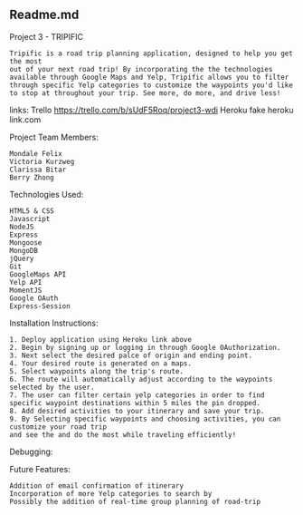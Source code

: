 ## Readme.md 

Project 3 - TRIPIFIC

    Tripific is a road trip planning application, designed to help you get the most
    out of your next road trip! By incorporating the the technologies available through Google Maps and Yelp, Tripific allows you to filter through specific Yelp categories to customize the waypoints you'd like to stop at throughout your trip. See more, do more, and drive less!

links:
    Trello  https://trello.com/b/sUdF5Roq/project3-wdi
    Heroku  fake heroku link.com 

Project Team Members: 

    Mondale Felix
    Victoria Kurzweg
    Clarissa Bitar
    Berry Zhong

Technologies Used: 

    HTML5 & CSS
    Javascript
    NodeJS
    Express
    Mongoose
    MongoDB
    jQuery
    Git
    GoogleMaps API
    Yelp API
    MomentJS
    Google OAuth
    Express-Session

Installation Instructions:

    1. Deploy application using Heroku link above
    2. Begin by signing up or logging in through Google OAuthorization.
    3. Next select the desired palce of origin and ending point.
    4. Your desired route is generated on a maps.
    5. Select waypoints along the trip's route.
    6. The route will automatically adjust according to the waypoints selected by the user.
    7. The user can filter certain yelp categories in order to find specific waypoint destinations within 5 miles the pin dropped.
    8. Add desired activities to your itinerary and save your trip.
    9. By Selecting specific waypoints and choosing activities, you can customize your road trip
    and see the and do the most while traveling efficiently! 

Debugging: 


Future Features:

    Addition of email confirmation of itinerary
    Incorporation of more Yelp categories to search by
    Possibly the addition of real-time group planning of road-trip









